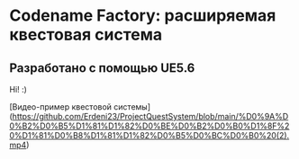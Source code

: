 # Codename Factory: расширяемая квестовая система

## Разработано с помощью UE5.6

Hi! :)

[Видео-пример квестовой системы] (https://github.com/Erdeni23/ProjectQuestSystem/blob/main/%D0%9A%D0%B2%D0%B5%D1%81%D1%82%D0%BE%D0%B2%D0%B0%D1%8F%20%D1%81%D0%B8%D1%81%D1%82%D0%B5%D0%BC%D0%B0%20(2).mp4)
